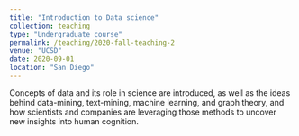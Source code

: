 ```yaml
---
title: "Introduction to Data science"
collection: teaching
type: "Undergraduate course"
permalink: /teaching/2020-fall-teaching-2
venue: "UCSD"
date: 2020-09-01
location: "San Diego"
---
```


Concepts of data and its role in science are introduced, as well as the ideas behind data-mining, text-mining, machine learning, and graph theory, and how scientists and companies are leveraging those methods to uncover new insights into human cognition.


